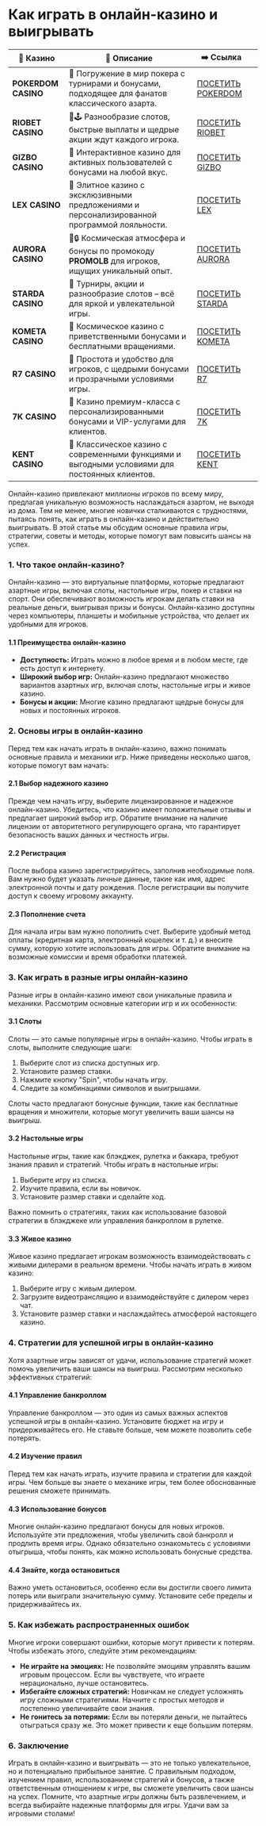 # Как играть в онлайн-казино и выигрывать
| 🎰 Казино           | 📜 Описание                                                                                       | ➡️ Ссылка                                                                                          |   |
| ------------------- | ------------------------------------------------------------------------------------------------- | -------------------------------------------------------------------------------------------------- | - |
| **POKERDOM CASINO** | 🎲 Погружение в мир покера с турнирами и бонусами, подходящее для фанатов классического азарта.   | [ПОСЕТИТЬ POKERDOM](https://brandplay.link/FwVc4f)                                                 |   |
| **RIOBET CASINO**   | 🌟🕹️ Разнообразие слотов, быстрые выплаты и щедрые акции ждут каждого игрока.                    | [ПОСЕТИТЬ RIOBET](https://brandplay.link/TnjsxFvH)                                                 |   |
| **GIZBO CASINO**    | 🚀 Интерактивное казино для активных пользователей с бонусами на любой вкус.                      | [ПОСЕТИТЬ GIZBO](https://brandplay.link/rvzLrVLp)                                                  |   |
| **LEX CASINO**      | 🎰 Элитное казино с эксклюзивными предложениями и персонализированной программой лояльности.      | [ПОСЕТИТЬ LEX](https://brandplay.link/VMqNXPFs)                                                    |   |
| **AURORA CASINO**   | 🌌🔒 Космическая атмосфера и бонусы по промокоду **PROMOLB** для игроков, ищущих уникальный опыт. | [ПОСЕТИТЬ AURORA](https://10trafic-stat2.com/click/668546556bcc6313411604bc/6766/13031/subaccount) |   |
| **STARDA CASINO**   | 🌠 Турниры, акции и разнообразие слотов – всё для яркой и увлекательной игры.                     | [ПОСЕТИТЬ STARDA](https://brandplay.link/HDcDrxLk)                                                 |   |
| **KOMETA CASINO**   | 💫 Космическое казино с приветственными бонусами и бесплатными вращениями.                        | [ПОСЕТИТЬ KOMETA](https://brandplay.link/jHzFFYGv)                                                 |   |
| **R7 CASINO**       | 🎯 Простота и удобство для игроков, с щедрыми бонусами и прозрачными условиями игры.              | [ПОСЕТИТЬ R7](https://brandplay.link/dByFXP7h)                                                     |   |
| **7K CASINO**       | 💎 Казино премиум-класса с персонализированными бонусами и VIP-услугами для клиентов.             | [ПОСЕТИТЬ 7K](https://brandplay.link/dd46bNgD)                                                     |   |
| **KENT CASINO**     | 🎲 Классическое казино с современными функциями и выгодными условиями для постоянных клиентов.    | [ПОСЕТИТЬ KENT](https://brandplay.link/XRH1g6Vb)                                                   |   |
Онлайн-казино привлекают миллионы игроков по всему миру, предлагая уникальную возможность наслаждаться азартом, не выходя из дома. Тем не менее, многие новички сталкиваются с трудностями, пытаясь понять, как играть в онлайн-казино и действительно выигрывать. В этой статье мы обсудим основные правила игры, стратегии, советы и методы, которые помогут вам повысить шансы на успех.

### 1. Что такое онлайн-казино?

Онлайн-казино — это виртуальные платформы, которые предлагают азартные игры, включая слоты, настольные игры, покер и ставки на спорт. Они обеспечивают возможность игрокам делать ставки на реальные деньги, выигрывая призы и бонусы. Онлайн-казино доступны через компьютеры, планшеты и мобильные устройства, что делает их удобными для игроков.

#### 1.1 Преимущества онлайн-казино

* **Доступность:** Играть можно в любое время и в любом месте, где есть доступ к интернету.
* **Широкий выбор игр:** Онлайн-казино предлагают множество вариантов азартных игр, включая слоты, настольные игры и живое казино.
* **Бонусы и акции:** Многие казино предлагают щедрые бонусы для новых и постоянных игроков.

### 2. Основы игры в онлайн-казино

Перед тем как начать играть в онлайн-казино, важно понимать основные правила и механики игр. Ниже приведены несколько шагов, которые помогут вам начать:

#### 2.1 Выбор надежного казино

Прежде чем начать игру, выберите лицензированное и надежное онлайн-казино. Убедитесь, что казино имеет положительные отзывы и предлагает широкий выбор игр. Обратите внимание на наличие лицензии от авторитетного регулирующего органа, что гарантирует безопасность ваших данных и честность игры.

#### 2.2 Регистрация

После выбора казино зарегистрируйтесь, заполнив необходимые поля. Вам нужно будет указать личные данные, такие как имя, адрес электронной почты и дату рождения. После регистрации вы получите доступ к своему игровому аккаунту.

#### 2.3 Пополнение счета

Для начала игры вам нужно пополнить счет. Выберите удобный метод оплаты (кредитная карта, электронный кошелек и т. д.) и внесите сумму, которую хотите использовать для игры. Обратите внимание на возможные комиссии и время обработки платежей.

### 3. Как играть в разные игры онлайн-казино

Разные игры в онлайн-казино имеют свои уникальные правила и механики. Рассмотрим основные категории игр и их особенности:

#### 3.1 Слоты

Слоты — это самые популярные игры в онлайн-казино. Чтобы играть в слоты, выполните следующие шаги:

1. Выберите слот из списка доступных игр.
2. Установите размер ставки.
3. Нажмите кнопку "Spin", чтобы начать игру.
4. Следите за комбинациями символов и выигрышами.

Слоты часто предлагают бонусные функции, такие как бесплатные вращения и множители, которые могут увеличить ваши шансы на выигрыш.

#### 3.2 Настольные игры

Настольные игры, такие как блэкджек, рулетка и баккара, требуют знания правил и стратегий. Чтобы играть в настольные игры:

1. Выберите игру из списка.
2. Изучите правила, если вы новичок.
3. Установите размер ставки и сделайте ход.

Важно помнить о стратегиях, таких как использование базовой стратегии в блэкджеке или управления банкроллом в рулетке.

#### 3.3 Живое казино

Живое казино предлагает игрокам возможность взаимодействовать с живыми дилерами в реальном времени. Чтобы начать играть в живом казино:

1. Выберите игру с живым дилером.
2. Загрузите видеотрансляцию и взаимодействуйте с дилером через чат.
3. Установите размер ставки и наслаждайтесь атмосферой настоящего казино.

### 4. Стратегии для успешной игры в онлайн-казино

Хотя азартные игры зависят от удачи, использование стратегий может помочь увеличить ваши шансы на выигрыш. Рассмотрим несколько эффективных стратегий:

#### 4.1 Управление банкроллом

Управление банкроллом — это один из самых важных аспектов успешной игры в онлайн-казино. Установите бюджет на игру и придерживайтесь его. Не ставьте больше, чем можете позволить себе потерять.

#### 4.2 Изучение правил

Перед тем как начать играть, изучите правила и стратегии для каждой игры. Чем больше вы знаете о механике игры, тем более обоснованные решения сможете принимать.

#### 4.3 Использование бонусов

Многие онлайн-казино предлагают бонусы для новых игроков. Используйте эти предложения, чтобы увеличить свой банкролл и продлить время игры. Однако обязательно ознакомьтесь с условиями отыгрыша, чтобы понять, как можно использовать бонусные средства.

#### 4.4 Знайте, когда остановиться

Важно уметь остановиться, особенно если вы достигли своего лимита потерь или выиграли значительную сумму. Установите себе пределы и придерживайтесь их.

### 5. Как избежать распространенных ошибок

Многие игроки совершают ошибки, которые могут привести к потерям. Чтобы избежать этого, следуйте этим рекомендациям:

* **Не играйте на эмоциях:** Не позволяйте эмоциям управлять вашим игровым процессом. Если вы чувствуете, что играете нерационально, лучше остановитесь.
* **Избегайте сложных стратегий:** Новичкам не следует усложнять игру сложными стратегиями. Начните с простых методов и постепенно увеличивайте свои знания.
* **Не гонитесь за потерями:** Если вы потеряли деньги, не пытайтесь отыграться сразу же. Это может привести к еще большим потерям.

### 6. Заключение

Играть в онлайн-казино и выигрывать — это не только увлекательное, но и потенциально прибыльное занятие. С правильным подходом, изучением правил, использованием стратегий и бонусов, а также ответственным отношением к игре, вы сможете увеличить свои шансы на успех. Помните, что азартные игры должны быть развлечением, и всегда выбирайте надежные платформы для игры. Удачи вам за игровыми столами!

###
